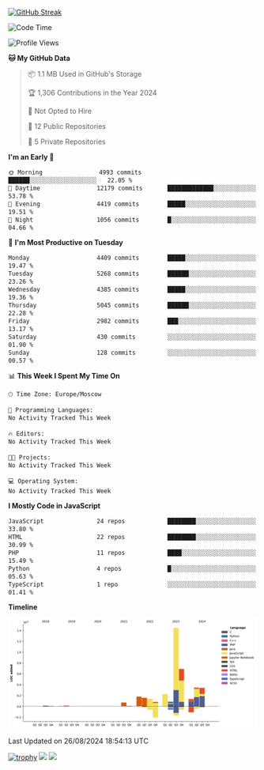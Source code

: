 [![GitHub Streak](https://github-readme-streak-stats.herokuapp.com/?user=yogik10)](https://git.io/streak-stats)
<!--START_SECTION:waka-->
![Code Time](http://img.shields.io/badge/Code%20Time-799%20hrs%2020%20mins-blue)

![Profile Views](http://img.shields.io/badge/Profile%20Views-0-blue)

**🐱 My GitHub Data** 

> 📦 1.1 MB Used in GitHub's Storage 
 > 
> 🏆 1,306 Contributions in the Year 2024
 > 
> 🚫 Not Opted to Hire
 > 
> 📜 12 Public Repositories 
 > 
> 🔑 5 Private Repositories 
 > 
**I'm an Early 🐤** 

```text
🌞 Morning                4993 commits        ██████░░░░░░░░░░░░░░░░░░░   22.05 % 
🌆 Daytime                12179 commits       █████████████░░░░░░░░░░░░   53.78 % 
🌃 Evening                4419 commits        █████░░░░░░░░░░░░░░░░░░░░   19.51 % 
🌙 Night                  1056 commits        █░░░░░░░░░░░░░░░░░░░░░░░░   04.66 % 
```
📅 **I'm Most Productive on Tuesday** 

```text
Monday                   4409 commits        █████░░░░░░░░░░░░░░░░░░░░   19.47 % 
Tuesday                  5268 commits        ██████░░░░░░░░░░░░░░░░░░░   23.26 % 
Wednesday                4385 commits        █████░░░░░░░░░░░░░░░░░░░░   19.36 % 
Thursday                 5045 commits        ██████░░░░░░░░░░░░░░░░░░░   22.28 % 
Friday                   2982 commits        ███░░░░░░░░░░░░░░░░░░░░░░   13.17 % 
Saturday                 430 commits         ░░░░░░░░░░░░░░░░░░░░░░░░░   01.90 % 
Sunday                   128 commits         ░░░░░░░░░░░░░░░░░░░░░░░░░   00.57 % 
```


📊 **This Week I Spent My Time On** 

```text
🕑︎ Time Zone: Europe/Moscow

💬 Programming Languages: 
No Activity Tracked This Week

🔥 Editors: 
No Activity Tracked This Week

🐱‍💻 Projects: 
No Activity Tracked This Week

💻 Operating System: 
No Activity Tracked This Week
```

**I Mostly Code in JavaScript** 

```text
JavaScript               24 repos            ████████░░░░░░░░░░░░░░░░░   33.80 % 
HTML                     22 repos            ████████░░░░░░░░░░░░░░░░░   30.99 % 
PHP                      11 repos            ████░░░░░░░░░░░░░░░░░░░░░   15.49 % 
Python                   4 repos             █░░░░░░░░░░░░░░░░░░░░░░░░   05.63 % 
TypeScript               1 repo              ░░░░░░░░░░░░░░░░░░░░░░░░░   01.41 % 
```



**Timeline**

![Lines of Code chart](https://raw.githubusercontent.com/Yogik10/Yogik10/main/assets/bar_graph.png)


 Last Updated on 26/08/2024 18:54:13 UTC
<!--END_SECTION:waka-->
[![trophy](https://github-profile-trophy.vercel.app/?username=yogik10)](https://github.com/ryo-ma/github-profile-trophy)
![](https://github-profile-summary-cards.vercel.app/api/cards/profile-details?username=yogik10&theme=solarized_dark)
![](https://github-profile-summary-cards.vercel.app/api/cards/most-commit-language?username=yogik10&theme=solarized_dark)



